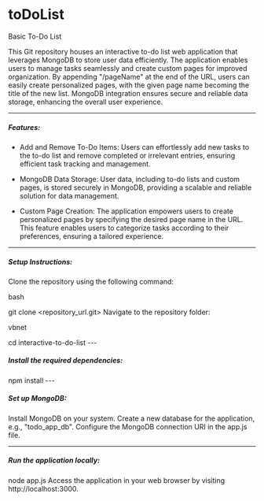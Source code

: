 # toDoList
Basic To-Do List 

<p>This Git repository houses an interactive to-do list web application that leverages MongoDB to store user data efficiently. The application enables users to manage tasks seamlessly and create custom pages for improved organization. By appending "/pageName" at the end of the URL, users can easily create personalized pages, with the given page name becoming the title of the new list. MongoDB integration ensures secure and reliable data storage, enhancing the overall user experience.

---
<h5>Features:</h5>

- Add and Remove To-Do Items: Users can effortlessly add new tasks to the to-do list and remove completed or irrelevant entries, ensuring efficient task tracking and management.

- MongoDB Data Storage: User data, including to-do lists and custom pages, is stored securely in MongoDB, providing a scalable and reliable solution for data management.

- <p>Custom Page Creation: The application empowers users to create personalized pages by specifying the desired page name in the URL. This feature enables users to categorize tasks according to their preferences, ensuring a tailored experience.
---

<h5>Setup Instructions:</h5>

Clone the repository using the following command:

bash

git clone <repository_url.git>
Navigate to the repository folder:

vbnet

<p>cd interactive-to-do-list
---
<h5>Install the required dependencies:</h5>

<p>npm install
---
<h5>Set up MongoDB:</h5>

Install MongoDB on your system.
Create a new database for the application, e.g., "todo_app_db".
Configure the MongoDB connection URI in the app.js file.

---
<h5>Run the application locally:</h5>
node app.js
Access the application in your web browser by visiting http://localhost:3000.








